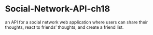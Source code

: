 # Social-Network-API-ch18
 an API for a social network web application where users can share their thoughts, react to friends’ thoughts, and create a friend list.
